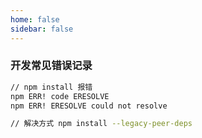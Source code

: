 ```yaml
---
home: false
sidebar: false
---
```


### 开发常见错误记录

``` bash
// npm install 报错
npm ERR! code ERESOLVE
npm ERR! ERESOLVE could not resolve

// 解决方式 npm install --legacy-peer-deps
```
